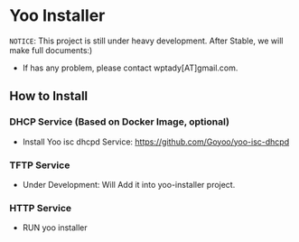 # Yoo Installer

`NOTICE`: This project is still under heavy development. After Stable, we will make full documents:)


 * If has any problem, please contact wptady[AT]gmail.com.


## How to Install



### DHCP Service (Based on Docker Image, optional)


* Install Yoo isc dhcpd Service: <https://github.com/Goyoo/yoo-isc-dhcpd>


### TFTP Service

* Under Development: Will Add it into yoo-installer project.


### HTTP Service

* RUN yoo installer